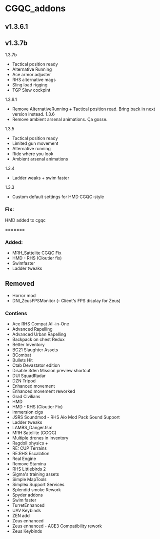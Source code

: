 # CGQC_addons
## v1.3.6.1
## v1.3.7b

1.3.7b
- Tactical position ready
- Alternative Running
- Ace armor adjuster
- RHS alternative mags
- Sling load rigging
- TGP Slew cockpint

1.3.6.1
- Remove AlternativeRunning + Tactical position read. Bring back in next version instead.
1.3.6
- Remove ambient arsenal animations. Ça gosse.

1.3.5
- Tactical position ready
- Limited gun movement
- Alternative running
- Ride where you look
- Ambient arsenal animations

1.3.4
- Ladder weaks + swim faster

1.3.3
- Custom default settings for HMD CGQC-style

### Fix:
HMD added to cgqc

=======
### Added:
- MRH_Sattelite CGQC Fix
- HMD - RHS (Cloutier fix)
- Swimfaster
- Ladder tweaks

## Removed
- Horror mod
- DNI_ZeusFPSMonitor (- Client's FPS display for Zeus)

### Contiens
- Ace RHS Compat All-in-One
- Advanced Rapelling
- Advanced Urban Rapelling
- Backpack on chest Redux
- Better Inventory
- BG21 Slaughter Assets
- BCombat
- Bullets Hit
- Ctab Devastator edition
- Disable 3den Mission preview shortcut
- DUI SquadRadar
- DZN Tripod
- Enhanced movement
- Enhanced movement reworked
- Grad Civilians
- HMD
- HMD - RHS (Cloutier Fix)
- Immersion cigs
- JSRS Soundmod - RHS Aio Mod Pack Sound Support
- Ladder tweaks
- LAMBS_Danger.fsm
- MRH Satellite (CGQC)
- Multiple drones in inventory
- Ragdoll physics +
- RE: CUP Terrains
- RE:RHS Escalation
- Real Engine
- Remove Stamina
- RHS Littlebirds 2
- Sigma's training assets
- Simple MapTools
- Simplex Support Services
- Splendid smoke Rework
- Spyder addons
- Swim faster
- TurretEnhanced
- UAV Keybinds
- ZEN add
- Zeus enhanced
- Zeus enhanced - ACE3 Compatibility rework
- Zeus Keybinds
